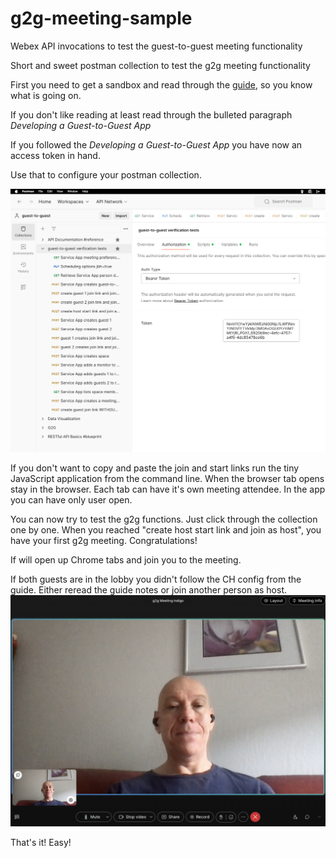 # g2g-meeting-sample

Webex API invocations to test the guest-to-guest meeting functionality

Short and sweet postman collection to test the g2g meeting functionality

First you need to get a sandbox and read through the [guide](https://developer-portal.int-first-general1.ciscospark.com/docs/api/guides/service-apps-as-guest-to-guest-meeting-facilitator-guide#service-apps-as-guesttoguest-meeting-facilitators), so you know what is going on.

If you don't like reading at least read through the bulleted paragraph _Developing a Guest-to-Guest App_

If you followed the _Developing a Guest-to-Guest App_ you have now an access token in hand.

Use that to configure your postman collection.

![Postman Screenshot](./postman.png)

If you don't want to copy and paste the join and start links run the tiny JavaScript application from the command line.
When the browser tab opens stay in the browser. Each tab can have it's own meeting attendee. In the app you can have only user open.

You can now try to test the g2g functions. Just click through the collection one by one.
When you reached "create host start link and join as host", you have your first g2g meeting. Congratulations!

If will open up Chrome tabs and join you to the meeting.

If both guests are in the lobby you didn't follow the CH config from the guide. Either reread the guide notes or join another person as host.
<img width="1262" alt="Screenshot 2024-08-23 at 14 18 56" src="./screenshot.png">

That's it! Easy!

